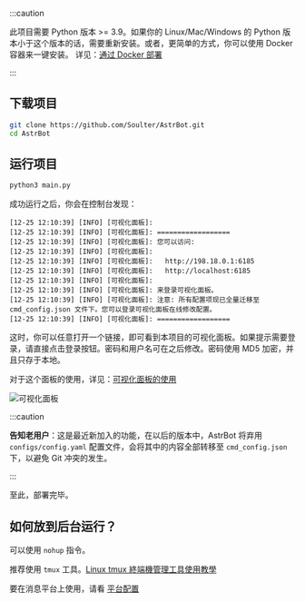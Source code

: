 
:::caution

此项目需要 Python 版本 >= 3.9。如果你的 Linux/Mac/Windows 的 Python 版本小于这个版本的话，需要重新安装。或者，更简单的方式，你可以使用 Docker 容器来一键安装。 详见：[通过 Docker 部署](通过Docker部署)

:::


## 下载项目
```bash
git clone https://github.com/Soulter/AstrBot.git
cd AstrBot
```

## 运行项目

```bash
python3 main.py
```

成功运行之后，你会在控制台发现：

```log
[12-25 12:10:39] [INFO] [可视化面板]: 
[12-25 12:10:39] [INFO] [可视化面板]: ==================
[12-25 12:10:39] [INFO] [可视化面板]: 您可以访问:
[12-25 12:10:39] [INFO] [可视化面板]: 
[12-25 12:10:39] [INFO] [可视化面板]:   http://198.18.0.1:6185
[12-25 12:10:39] [INFO] [可视化面板]:   http://localhost:6185
[12-25 12:10:39] [INFO] [可视化面板]: 
[12-25 12:10:39] [INFO] [可视化面板]: 来登录可视化面板。
[12-25 12:10:39] [INFO] [可视化面板]: 注意: 所有配置项现已全量迁移至 cmd_config.json 文件下。您可以登录可视化面板在线修改配置。
[12-25 12:10:39] [INFO] [可视化面板]: ==================
```

这时，你可以任意打开一个链接，即可看到本项目的可视化面板。如果提示需要登录，请直接点击登录按钮。密码和用户名可在之后修改。密码使用 MD5 加密，并且只存于本地。

对于这个面板的使用，详见：[可视化面板的使用](/使用/可视化面板)

![可视化面板](image.png)

:::caution

**告知老用户**：这是最近新加入的功能，在以后的版本中，AstrBot 将弃用 `configs/config.yaml` 配置文件，会将其中的内容全部转移至 `cmd_config.json` 下，以避免 Git 冲突的发生。

:::

至此，部署完毕。

## 如何放到后台运行？

可以使用 `nohup` 指令。

推荐使用 `tmux` 工具。[Linux tmux 終端機管理工具使用教學](https://blog.gtwang.org/linux/linux-tmux-terminal-multiplexer-tutorial/)

要在消息平台上使用，请看 [平台配置](/配置/平台配置)

